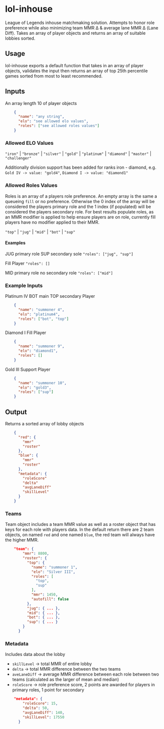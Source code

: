 # lol-inhouse

League of Legends inhouse matchmaking solution. Attempts to honor role preference while also minimizing team MMR Δ & average lane MMR Δ (Lane Diff). Takes an array of player objects and returns an array of suitable lobbies sorted. 

## Usage

lol-inhouse exports a default function that takes in an array of player objects, validates the input then returns an array of top 25th percentile games sorted from most to least recommended.

## Inputs

An array length 10 of player objects
```json
    {
      "name": "any string",
      "elo": "see allowed elo values",
      "roles": ["see allowed roles values"]
    }
```

### Allowed ELO Values

`"iron"` | `"bronze"` | `"silver"` | `"gold"` | `"platinum"` | `"diamond"` | `"master"` | `"challenger"`

Additionally division support has been added for ranks iron - diamond, e.g. `Gold IV -> value: "gold4"`, `Diamond I -> value: "diamond1"`

### Allowed Roles Values

Roles is an array of a players role preference. An empty array is the same a queueing `fill` or no preference. Otherwise the 0 index of the array will be considered the players primary role and the 1 index (if populated) will be considered the players secondary role. For best results populate roles, as an MMR modifier is applied to help ensure players are on role, currently fill players have no modifier applied to their MMR.

`"top"` | `"jug"` | `"mid"` | `"bot"` | `"sup"`

#### Examples

JUG primary role SUP secondary sole 
`"roles": ["jug", "sup"]`

Fill Player 
`"roles": []`

MID primary role no secondary role
`"roles": ["mid"]`

### Example Inputs

Platinum IV BOT main TOP secondary Player
```json
    {
      "name": "summoner 4",
      "elo": "platinum4",
      "roles": ["bot", "top"]
    }
```
Diamond I Fill Player
```json
    {
      "name": "summoner 9",
      "elo": "diamond1",
      "roles": []
    }
```
Gold III Support Player
```json
    {
      "name": "summoner 10",
      "elo": "gold3",
      "roles": ["sup"]
    }
```

## Output

Returns a sorted array of lobby objects

```json
    {
      "red": {
        "mmr"
        "roster"
      },
      "blue": {
        "mmr"
        "roster"
      },
      "metadata": {
        "roleScore"
        "delta"
        "avgLaneDiff"
        "skillLevel"
      }
    }
```

### Teams

Team object includes a team MMR value as well as a roster object that has keys for each role with players data. In the default return there are 2 team objects, on named `red` and one named `blue`, the red team will always have the higher MMR.

```json
    "team": {
        "mmr": 8800,
        "roster": {
          "top": {
            "name": "summoner 1",
            "elo": "Silver III",
            "roles": [
              "top",
              "sup"
            ],
            "mmr": 1450,
            "autofill": false
          },
          "jug": { ... },
          "mid": { ... },
          "bot": { ... },
          "sup": { ... }
        }
      }
```

### Metadata

Includes data about the lobby

* `skillLevel` -> total MMR of entire lobby
* `delta` -> total MMR difference between the two teams
* `aveLaneDiff` -> average MMR difference between each role between two teams (calculated as the larger of mean and median)
* `roleScore` -> role preference score, 2 points are awarded for players in primary roles, 1 point for secondary

```json
    "metadata": {
        "roleScore": 15,
        "delta": 50,
        "avgLaneDiff": 140,
        "skillLevel": 17550
      }
```